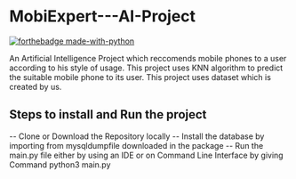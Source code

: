 # MobiExpert---AI-Project
[![forthebadge made-with-python](http://ForTheBadge.com/images/badges/made-with-python.svg)](https://www.python.org/)

An Artificial Intelligence Project which reccomends mobile phones to a user according to his style of usage.
This project uses KNN algorithm to predict the suitable mobile phone to its user.
This project uses dataset which is created by us.

## Steps to install and Run the project
-- Clone or Download the Repository locally
-- Install the database by importing from mysqldumpfile downloaded in the package
-- Run the main.py file either by using an IDE or on Command Line Interface by giving Command python3 main.py
